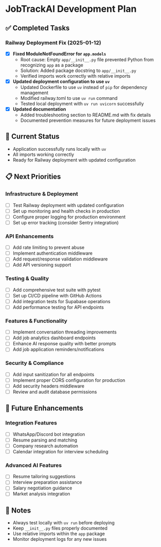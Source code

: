 # JobTrackAI Development Plan

## ✅ Completed Tasks

### Railway Deployment Fix (2025-01-12)
- [x] **Fixed ModuleNotFoundError for `app.models`**
  - Root cause: Empty `app/__init__.py` file prevented Python from recognizing `app` as a package
  - Solution: Added package docstring to `app/__init__.py`
  - Verified imports work correctly with relative imports
- [x] **Updated deployment configuration to use `uv`**
  - Updated Dockerfile to use `uv` instead of `pip` for dependency management
  - Modified railway.toml to use `uv run` command
  - Tested local deployment with `uv run uvicorn` successfully
- [x] **Updated documentation**
  - Added troubleshooting section to README.md with fix details
  - Documented prevention measures for future deployment issues

## 🔄 Current Status
- Application successfully runs locally with `uv`
- All imports working correctly
- Ready for Railway deployment with updated configuration

## 📋 Next Priorities

### Infrastructure & Deployment
- [ ] Test Railway deployment with updated configuration
- [ ] Set up monitoring and health checks in production
- [ ] Configure proper logging for production environment
- [ ] Set up error tracking (consider Sentry integration)

### API Enhancements
- [ ] Add rate limiting to prevent abuse
- [ ] Implement authentication middleware
- [ ] Add request/response validation middleware
- [ ] Add API versioning support

### Testing & Quality
- [ ] Add comprehensive test suite with pytest
- [ ] Set up CI/CD pipeline with GitHub Actions
- [ ] Add integration tests for Supabase operations
- [ ] Add performance testing for API endpoints

### Features & Functionality
- [ ] Implement conversation threading improvements
- [ ] Add job analytics dashboard endpoints
- [ ] Enhance AI response quality with better prompts
- [ ] Add job application reminders/notifications

### Security & Compliance
- [ ] Add input sanitization for all endpoints
- [ ] Implement proper CORS configuration for production
- [ ] Add security headers middleware
- [ ] Review and audit database permissions

## 🎯 Future Enhancements

### Integration Features
- [ ] WhatsApp/Discord bot integration
- [ ] Resume parsing and matching
- [ ] Company research automation
- [ ] Calendar integration for interview scheduling

### Advanced AI Features
- [ ] Resume tailoring suggestions
- [ ] Interview preparation assistance
- [ ] Salary negotiation guidance
- [ ] Market analysis integration

## 📝 Notes
- Always test locally with `uv run` before deploying
- Keep `__init__.py` files properly documented
- Use relative imports within the `app` package
- Monitor deployment logs for any new issues